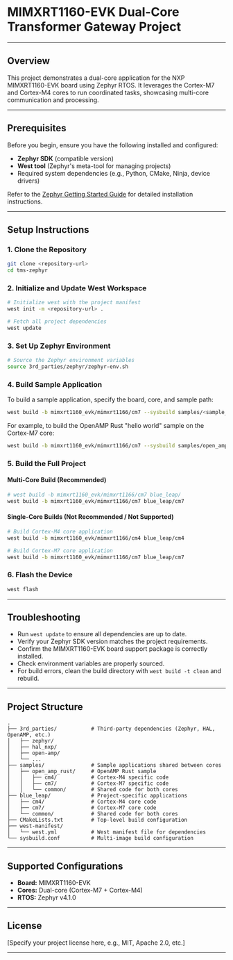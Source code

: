 
# MIMXRT1160-EVK Dual-Core Transformer Gateway Project

---

## Overview

This project demonstrates a dual-core application for the NXP MIMXRT1160-EVK board using Zephyr RTOS. It leverages the Cortex-M7 and Cortex-M4 cores to run coordinated tasks, showcasing multi-core communication and processing.

---

## Prerequisites

Before you begin, ensure you have the following installed and configured:

- **Zephyr SDK** (compatible version)
- **West tool** (Zephyr's meta-tool for managing projects)
- Required system dependencies (e.g., Python, CMake, Ninja, device drivers)

Refer to the [Zephyr Getting Started Guide](https://docs.zephyrproject.org/latest/getting_started/index.html) for detailed installation instructions.

---

## Setup Instructions

### 1. Clone the Repository

```bash
git clone <repository-url>
cd tms-zephyr
```

### 2. Initialize and Update West Workspace

```bash
# Initialize west with the project manifest
west init -m <repository-url> .

# Fetch all project dependencies
west update
```

### 3. Set Up Zephyr Environment

```bash
# Source the Zephyr environment variables
source 3rd_parties/zephyr/zephyr-env.sh
```

### 4. Build Sample Application

To build a sample application, specify the board, core, and sample path:

```bash
west build -b mimxrt1160_evk/mimxrt1166/cm7 --sysbuild samples/<sample_name>/<core_name> -p always
```

For example, to build the OpenAMP Rust "hello world" sample on the Cortex-M7 core:

```bash
west build -b mimxrt1160_evk/mimxrt1166/cm7 --sysbuild samples/open_amp_rust/cm7 -p always
```

### 5. Build the Full Project

#### Multi-Core Build (Recommended)

```bash
# west build -b mimxrt1160_evk/mimxrt1166/cm7 blue_leap/
west build -b mimxrt1160_evk/mimxrt1166/cm7 blue_leap/cm7
```

#### Single-Core Builds (Not Recommended / Not Supported)

```bash
# Build Cortex-M4 core application
west build -b mimxrt1160_evk/mimxrt1166/cm4 blue_leap/cm4

# Build Cortex-M7 core application
west build -b mimxrt1160_evk/mimxrt1166/cm7 blue_leap/cm7
```

### 6. Flash the Device

```bash
west flash
```

---

## Troubleshooting

- Run `west update` to ensure all dependencies are up to date.
- Verify your Zephyr SDK version matches the project requirements.
- Confirm the MIMXRT1160-EVK board support package is correctly installed.
- Check environment variables are properly sourced.
- For build errors, clean the build directory with `west build -t clean` and rebuild.

---

## Project Structure

```
.
├── 3rd_parties/           # Third-party dependencies (Zephyr, HAL, OpenAMP, etc.)
│   ├── zephyr/
│   ├── hal_nxp/
│   ├── open-amp/
│   └── ...
├── samples/               # Sample applications shared between cores
│   ├── open_amp_rust/     # OpenAMP Rust sample
│   │   ├── cm4/           # Cortex-M4 specific code
│   │   ├── cm7/           # Cortex-M7 specific code
│   │   └── common/        # Shared code for both cores
├── blue_leap/             # Project-specific applications
│   ├── cm4/               # Cortex-M4 core code
│   ├── cm7/               # Cortex-M7 core code
│   └── common/            # Shared code for both cores
├── CMakeLists.txt         # Top-level build configuration
├── west-manifest/
│   └── west.yml           # West manifest file for dependencies
└── sysbuild.conf          # Multi-image build configuration
```

---

## Supported Configurations

- **Board:** MIMXRT1160-EVK
- **Cores:** Dual-core (Cortex-M7 + Cortex-M4)
- **RTOS:** Zephyr v4.1.0

---

## License

[Specify your project license here, e.g., MIT, Apache 2.0, etc.]

---
